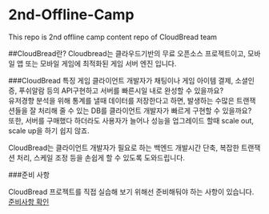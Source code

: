 # 2nd-Offline-Camp
This repo is 2nd offline camp content repo of CloudBread team

##CloudBread란?
Cloudbread는 클라우드기반의 무료 오픈소스 프로젝트이고, 모바일 앱 또는 모바일 게임에 최적화된 게임 서버 엔진 입니다.


###CloudBread 특징
게임 클라이언트 개발자가 채팅이나 게임 아이템 결제, 소셜인증, 푸쉬알람 등의 API구현하고 서버를 빠른시일 내로 완성할 수 있을까요?  
유저경향 분석을 위해 통계를 낼때 데이터를 저장한다고 하면, 발생하는 수많은 트랜잭션들을 잘 처리해 줄 수 있는 DB를 클라이언트 개발자가 빠르게 구현할 수 있을까요?  
또한, 서버를 구매했다 하더라도 사용자가 늘어나 성능을 업그레이드 할때 scale out, scale up을 하기 쉽지 않죠.  

CloudBread는 클라이언트 개발자가 필요로 하는 백엔드 개발시간 단축, 복잡한 트랜잭션 처리, 스케일 조정 등을 손쉽게 할 수 있도록 도와드립니다.

###준비 사항

CloudBread 프로젝트를 직접 실습해 보기 위해선 준비해둬야 하는 사항이 있습니다.  
[준비사항 확인](./00-cloudbread-requirement.md)
